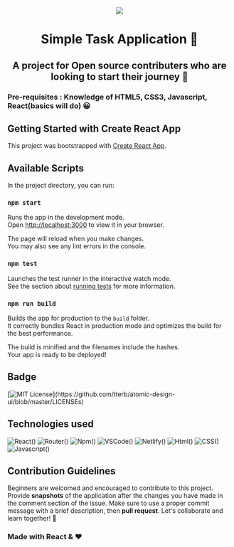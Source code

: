 <p align="center"><img src="https://user-images.githubusercontent.com/95040233/177475792-3cd98684-a5a3-4c38-97f9-62e1de70093c.png"></p>

<h1 align="center"> Simple Task Application 📑 </h1>

<h2 align="center">A project for Open source contributers who are looking to start their journey 🎉 </h2>

### Pre-requisites : Knowledge of HTML5, CSS3, Javascript, React(basics will do) 😀

## Getting Started with Create React App

This project was bootstrapped with [Create React App](https://github.com/facebook/create-react-app).

## Available Scripts

In the project directory, you can run:

### `npm start`

Runs the app in the development mode.\
Open [http://localhost:3000](http://localhost:3000) to view it in your browser.

The page will reload when you make changes.\
You may also see any lint errors in the console.

### `npm test`

Launches the test runner in the interactive watch mode.\
See the section about [running tests](https://facebook.github.io/create-react-app/docs/running-tests) for more information.

### `npm run build`

Builds the app for production to the `build` folder.\
It correctly bundles React in production mode and optimizes the build for the best performance.

The build is minified and the filenames include the hashes.\
Your app is ready to be deployed!

## Badge

[![MIT License](https://img.shields.io/apm/l/atomic-design-ui.svg?)](https://github.com/tterb/atomic-design-ui/blob/master/LICENSEs)

## Technologies used

![React()](https://img.shields.io/badge/React-20232A?style=for-the-badge&logo=react&logoColor=61DAFB) ![Router()](https://img.shields.io/badge/React_Router-CA4245?style=for-the-badge&logo=react-router&logoColor=white) ![Npm()](https://img.shields.io/badge/npm-CB3837?style=for-the-badge&logo=npm&logoColor=white) ![VSCode()](https://img.shields.io/badge/Visual_Studio_Code-0078D4?style=for-the-badge&logo=visual%20studio%20code&logoColor=white)
![Netlify()](https://img.shields.io/badge/Netlify-00C7B7?style=for-the-badge&logo=netlify&logoColor=white) ![Html()](https://img.shields.io/badge/HTML5-E34F26?style=for-the-badge&logo=html5&logoColor=white) ![CSS()](https://img.shields.io/badge/CSS3-1572B6?style=for-the-badge&logo=css3&logoColor=white) ![Javascript()](https://img.shields.io/badge/JavaScript-323330?style=for-the-badge&logo=javascript&logoColor=F7DF1E)


## Contribution Guidelines

Beginners are welcomed and encouraged to contribute to this project. Provide **snapshots** of the application after the changes you have made in the comment section of the issue. Make sure to use a proper commit message with a brief description, then **pull request**. Let's collaborate and learn together! 🤝
 
 ### Made with React & &#10084;
